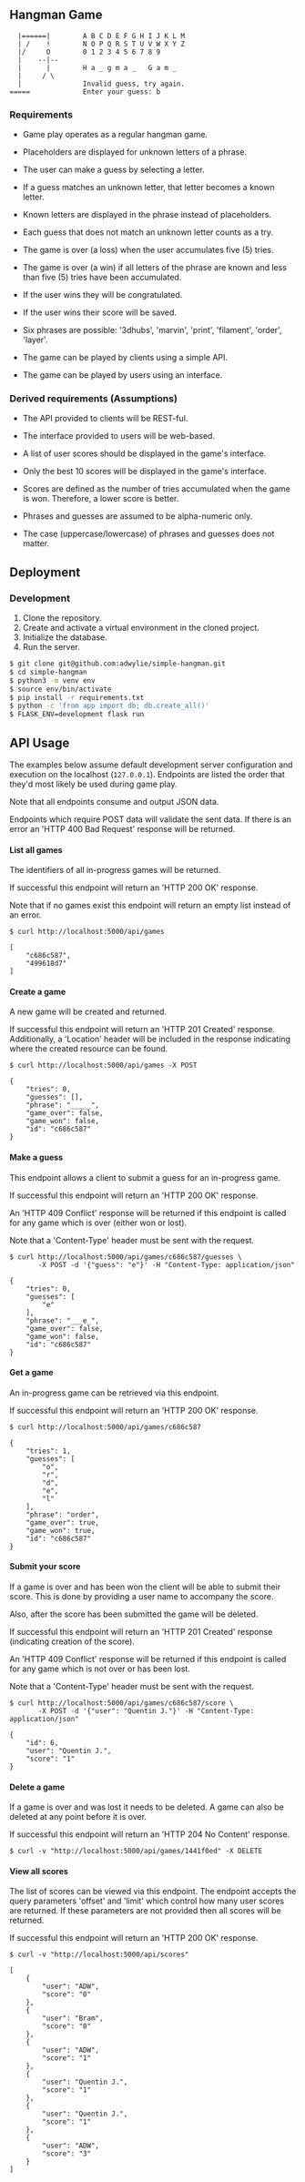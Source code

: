 ## Hangman Game

```
  |======|        A B C D E F G H I J K L M
  | /    !        N O P Q R S T U V W X Y Z
  |/     O        0 1 2 3 4 5 6 7 8 9
  |    --|--
  |      |        H a _ g m a _   G a m _  
  |     / \
  |               Invalid guess, try again.
=====             Enter your guess: b
```


### Requirements

- Game play operates as a regular hangman game.

- Placeholders are displayed for unknown letters of a phrase.
- The user can make a guess by selecting a letter.
- If a guess matches an unknown letter, that letter becomes a known letter.
- Known letters are displayed in the phrase instead of placeholders.

- Each guess that does not match an unknown letter counts as a try.
- The game is over (a loss) when the user accumulates five (5) tries.
- The game is over (a win) if all letters of the phrase are known
  and less than five (5) tries have been accumulated.

- If the user wins they will be congratulated.
- If the user wins their score will be saved.

- Six phrases are possible: '3dhubs', 'marvin', 'print', 'filament', 'order', 'layer'.

- The game can be played by clients using a simple API.
- The game can be played by users using an interface.


### Derived requirements (Assumptions)

- The API provided to clients will be REST-ful.
- The interface provided to users will be web-based.

- A list of user scores should be displayed in the game's interface.
- Only the best 10 scores will be displayed in the game's interface.
- Scores are defined as the number of tries accumulated when the game is won.
  Therefore, a lower score is better.

- Phrases and guesses are assumed to be alpha-numeric only.
- The case (uppercase/lowercase) of phrases and guesses does not matter.


## Deployment

### Development

1. Clone the repository.
2. Create and activate a virtual environment in the cloned project.
3. Initialize the database.
4. Run the server.

```bash
$ git clone git@github.com:adwylie/simple-hangman.git
$ cd simple-hangman
$ python3 -m venv env
$ source env/bin/activate
$ pip install -r requirements.txt
$ python -c 'from app import db; db.create_all()'
$ FLASK_ENV=development flask run
```


## API Usage

The examples below assume default development server configuration and
execution on the localhost (`127.0.0.1`). Endpoints are listed the order that
they'd most likely be used during game play.

Note that all endpoints consume and output JSON data.

Endpoints which require POST data will validate the sent data. If there is an
error an 'HTTP 400 Bad Request' response will be returned.


#### List all games

The identifiers of all in-progress games will be returned.

If successful this endpoint will return an 'HTTP 200 OK' response.

Note that if no games exist this endpoint will return an empty list instead of
an error.

```
$ curl http://localhost:5000/api/games

[
    "c686c587",
    "499618d7"
]
```

#### Create a game

A new game will be created and returned.

If successful this endpoint will return an 'HTTP 201 Created' response.
Additionally, a 'Location' header will be included in the response indicating
where the created resource can be found.

```
$ curl http://localhost:5000/api/games -X POST

{
    "tries": 0,
    "guesses": [],
    "phrase": "_____",
    "game_over": false,
    "game_won": false,
    "id": "c686c587"
}
```

#### Make a guess

This endpoint allows a client to submit a guess for an in-progress game.

If successful this endpoint will return an 'HTTP 200 OK' response.

An 'HTTP 409 Conflict' response will be returned if this endpoint is called
for any game which is over (either won or lost).

Note that a 'Content-Type' header must be sent with the request.

```
$ curl http://localhost:5000/api/games/c686c587/guesses \
       -X POST -d '{"guess": "e"}' -H "Content-Type: application/json"

{
    "tries": 0,
    "guesses": [
        "e"
    ],
    "phrase": "___e_",
    "game_over": false,
    "game_won": false,
    "id": "c686c587"
}
```

#### Get a game

An in-progress game can be retrieved via this endpoint.

If successful this endpoint will return an 'HTTP 200 OK' response.

```
$ curl http://localhost:5000/api/games/c686c587

{
    "tries": 1,
    "guesses": [
        "o",
        "r",
        "d",
        "e",
        "l"
    ],
    "phrase": "order",
    "game_over": true,
    "game_won": true,
    "id": "c686c587"
}
```

#### Submit your score

If a game is over and has been won the client will be able to submit their
score. This is done by providing a user name to accompany the score.

Also, after the score has been submitted the game will be deleted.

If successful this endpoint will return an 'HTTP 201 Created' response
(indicating creation of the score).

An 'HTTP 409 Conflict' response will be returned if this endpoint is called
for any game which is not over or has been lost.

Note that a 'Content-Type' header must be sent with the request.

```
$ curl http://localhost:5000/api/games/c686c587/score \
       -X POST -d '{"user": "Quentin J."}' -H "Content-Type: application/json"

{
    "id": 6,
    "user": "Quentin J.",
    "score": "1"
}
```

#### Delete a game

If a game is over and was lost it needs to be deleted. A game can also
be deleted at any point before it is over.

If successful this endpoint will return an 'HTTP 204 No Content' response.

```
$ curl -v "http://localhost:5000/api/games/1441f0ed" -X DELETE
```

#### View all scores

The list of scores can be viewed via this endpoint. The endpoint accepts the
query parameters 'offset' and 'limit' which control how many user scores are
returned. If these parameters are not provided then all scores will be
returned.

If successful this endpoint will return an 'HTTP 200 OK' response.

```
$ curl -v "http://localhost:5000/api/scores"

[
    {
        "user": "ADW",
        "score": "0"
    },
    {
        "user": "Bram",
        "score": "0"
    },
    {
        "user": "ADW",
        "score": "1"
    },
    {
        "user": "Quentin J.",
        "score": "1"
    },
    {
        "user": "Quentin J.",
        "score": "1"
    },
    {
        "user": "ADW",
        "score": "3"
    }
]
```
